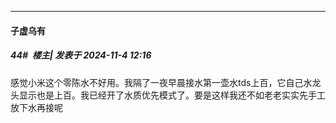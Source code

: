 ﻿
*****

####  子虚乌有  
##### 44#         楼主| 发表于 2024-11-4 12:16

感觉小米这个零陈水不好用。我隔了一夜早晨接水第一壶水tds上百，它自己水龙头显示也是上百。我已经开了水质优先模式了。要是这样我还不如老老实实先手工放下水再接呢

